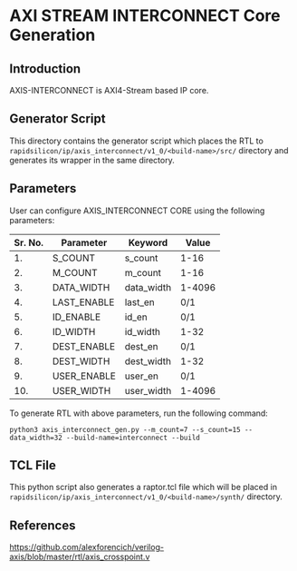 # AXI STREAM INTERCONNECT Core Generation 

## Introduction
AXIS-INTERCONNECT is AXI4-Stream based IP core.

## Generator Script

This directory contains the generator script which places the RTL to `rapidsilicon/ip/axis_interconnect/v1_0/<build-name>/src/` directory and generates its wrapper in the same directory. 
    
## Parameters
User can configure AXIS_INTERCONNECT CORE using the following parameters:

| Sr. No.|      Parameter     |       Keyword      |          Value          |
|--------|--------------------|--------------------|-------------------------|
|   1.   |   S_COUNT          |   s_count          |    1-16                 |
|   2.   |   M_COUNT          |   m_count          |    1-16                 |
|   3.   |   DATA_WIDTH       |   data_width       |    1-4096               |
|   4.   |   LAST_ENABLE      |   last_en          |    0/1                  |  
|   5.   |   ID_ENABLE        |   id_en            |    0/1                  |
|   6.   |   ID_WIDTH         |   id_width         |    1-32                 |
|   7.   |   DEST_ENABLE      |   dest_en          |    0/1                  |
|   8.   |   DEST_WIDTH       |   dest_width       |    1-32                 |
|   9.   |   USER_ENABLE      |   user_en          |    0/1                  |
|   10.  |   USER_WIDTH       |   user_width       |    1-4096               |


To generate RTL with above parameters, run the following command:
```
python3 axis_interconnect_gen.py --m_count=7 --s_count=15 --data_width=32 --build-name=interconnect --build
```

## TCL File

This python script also generates a raptor.tcl file which will be placed in `rapidsilicon/ip/axis_interconnect/v1_0/<build-name>/synth/` directory.

## References

https://github.com/alexforencich/verilog-axis/blob/master/rtl/axis_crosspoint.v
